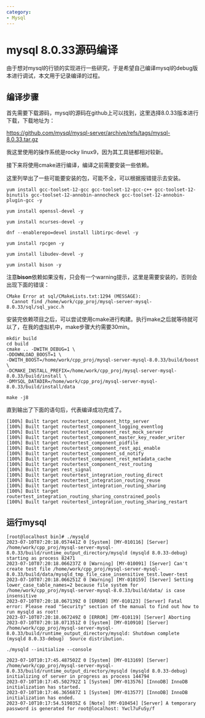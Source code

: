 ```yaml
---
category: 
- Mysql
---
```


# mysql 8.0.33源码编译

由于想对mysql的行锁的实现进行一些研究，于是希望自己编译mysql的debug版本进行调试，本文用于记录编译的过程。

## 编译步骤

首先需要下载源码，mysql的源码在github上可以找到，这里选择8.0.33版本进行下载，下载地址为：

https://github.com/mysql/mysql-server/archive/refs/tags/mysql-8.0.33.tar.gz

我这里使用的操作系统是rocky linux9，因为其工具链都相对较新。

接下来将使用cmake进行编译，编译之前需要安装一些依赖。

这里列举出了一些可能要安装的包，可能不全，可以根据报错提示去安装。

```shell
yum install gcc-toolset-12-gcc gcc-toolset-12-gcc-c++ gcc-toolset-12-binutils gcc-toolset-12-annobin-annocheck gcc-toolset-12-annobin-plugin-gcc -y

yum install openssl-devel -y

yum install ncurses-devel -y

dnf --enablerepo=devel install libtirpc-devel -y 

yum install rpcgen -y

yum install libudev-devel -y

yum install bison -y
```

注意**bison**依赖如果没有，只会有一个warning提示，这里是需要安装的，否则会出现下面的错误：

```shell
CMake Error at sql/CMakeLists.txt:1294 (MESSAGE):
  Cannot find /home/work/cpp_proj/mysql-server-mysql-8.0.33/sql/sql_yacc.h
```


安装完依赖项目之后，可以尝试使用cmake进行构建。执行make之后就等待就可以了，在我的虚拟机中，make步骤大约需要30min。

```shell
mkdir build
cd build
cmake .. -DWITH_DEBUG=1 \
-DDOWNLOAD_BOOST=1 \
-DWITH_BOOST=/home/work/cpp_proj/mysql-server-mysql-8.0.33/build/boost \
-DCMAKE_INSTALL_PREFIX=/home/work/cpp_proj/mysql-server-mysql-8.0.33/build/install \
-DMYSQL_DATADIR=/home/work/cpp_proj/mysql-server-mysql-8.0.33/build/install/data

make -j8
```

直到输出了下面的语句后，代表编译成功完成了。

```shell
[100%] Built target routertest_component_http_server
[100%] Built target routertest_component_logging_eventlog
[100%] Built target routertest_component_rest_mock_server
[100%] Built target routertest_component_master_key_reader_writer
[100%] Built target routertest_component_pidfile
[100%] Built target routertest_component_rest_api_enable
[100%] Built target routertest_component_sd_notify
[100%] Built target routertest_component_rest_metadata_cache
[100%] Built target routertest_component_rest_routing
[100%] Built target rest_signal
[100%] Built target routertest_integration_routing_direct
[100%] Built target routertest_integration_routing_reuse
[100%] Built target routertest_integration_routing_sharing
[100%] Built target routertest_integration_routing_sharing_constrained_pools
[100%] Built target routertest_integration_routing_sharing_restart
```

## 运行mysql

```shell
[root@localhost bin]# ./mysqld
2023-07-10T07:20:18.057441Z 0 [System] [MY-010116] [Server] /home/work/cpp_proj/mysql-server-mysql-8.0.33/build/runtime_output_directory/mysqld (mysqld 8.0.33-debug) starting as process 82471
2023-07-10T07:20:18.066237Z 0 [Warning] [MY-010091] [Server] Can't create test file /home/work/cpp_proj/mysql-server-mysql-8.0.33/build/data/mysqld_tmp_file_case_insensitive_test.lower-test
2023-07-10T07:20:18.066251Z 0 [Warning] [MY-010159] [Server] Setting lower_case_table_names=2 because file system for /home/work/cpp_proj/mysql-server-mysql-8.0.33/build/data/ is case insensitive
2023-07-10T07:20:18.067139Z 0 [ERROR] [MY-010123] [Server] Fatal error: Please read "Security" section of the manual to find out how to run mysqld as root!
2023-07-10T07:20:18.067249Z 0 [ERROR] [MY-010119] [Server] Aborting
2023-07-10T07:20:18.071351Z 0 [System] [MY-010910] [Server] /home/work/cpp_proj/mysql-server-mysql-8.0.33/build/runtime_output_directory/mysqld: Shutdown complete (mysqld 8.0.33-debug)  Source distribution.
```

```
./mysqld --initialize --console
```

```
2023-07-10T10:17:45.487502Z 0 [System] [MY-013169] [Server] /home/work/cpp_proj/mysql-server-mysql-8.0.33/build/runtime_output_directory/mysqld (mysqld 8.0.33-debug) initializing of server in progress as process 144794
2023-07-10T10:17:45.502792Z 1 [System] [MY-013576] [InnoDB] InnoDB initialization has started.
2023-07-10T10:17:46.365687Z 1 [System] [MY-013577] [InnoDB] InnoDB initialization has ended.
2023-07-10T10:17:54.519035Z 6 [Note] [MY-010454] [Server] A temporary password is generated for root@localhost: Ywcl7uFuSy/f
```